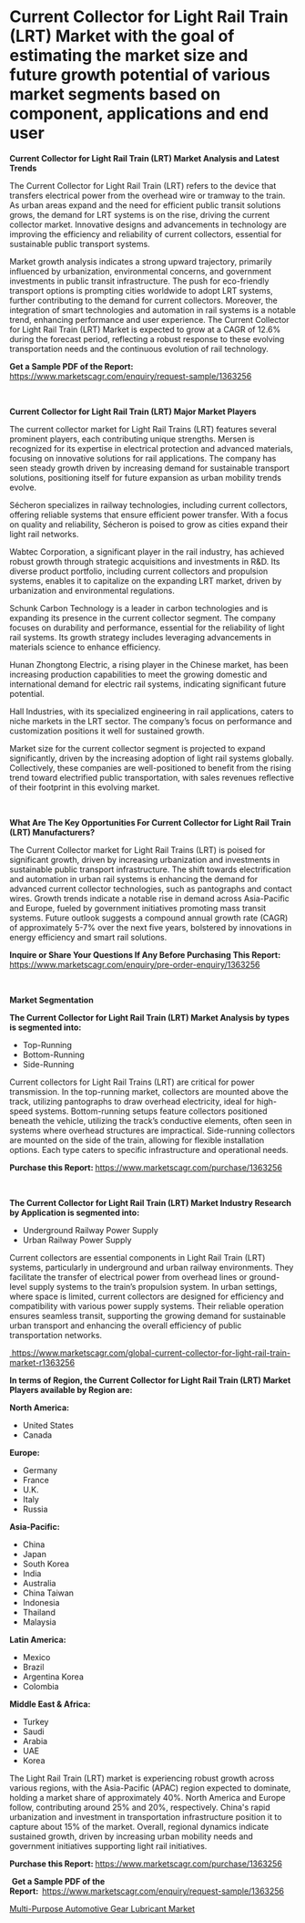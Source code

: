 <p><h1>Current Collector for Light Rail Train (LRT) Market with the goal of estimating the market size and future growth potential of various market segments based on component, applications and end user</h1></p><p><strong>Current Collector for Light Rail Train (LRT) Market Analysis and Latest Trends</strong></p>
<p><p>The Current Collector for Light Rail Train (LRT) refers to the device that transfers electrical power from the overhead wire or tramway to the train. As urban areas expand and the need for efficient public transit solutions grows, the demand for LRT systems is on the rise, driving the current collector market. Innovative designs and advancements in technology are improving the efficiency and reliability of current collectors, essential for sustainable public transport systems.</p><p>Market growth analysis indicates a strong upward trajectory, primarily influenced by urbanization, environmental concerns, and government investments in public transit infrastructure. The push for eco-friendly transport options is prompting cities worldwide to adopt LRT systems, further contributing to the demand for current collectors. Moreover, the integration of smart technologies and automation in rail systems is a notable trend, enhancing performance and user experience. The Current Collector for Light Rail Train (LRT) Market is expected to grow at a CAGR of 12.6% during the forecast period, reflecting a robust response to these evolving transportation needs and the continuous evolution of rail technology.</p></p>
<p><strong>Get a Sample PDF of the Report:&nbsp;</strong> <a href="https://www.marketscagr.com/enquiry/request-sample/1363256?utm_campaign=2637&utm_medium=2&utm_source=Github&utm_content=ia&utm_term=30032025&utm_id=current-collector-for-light-rail-train-lrt">https://www.marketscagr.com/enquiry/request-sample/1363256</a></p>
<p>&nbsp;</p>
<p><strong>Current Collector for Light Rail Train (LRT) Major Market Players</strong></p>
<p><p>The current collector market for Light Rail Trains (LRT) features several prominent players, each contributing unique strengths. Mersen is recognized for its expertise in electrical protection and advanced materials, focusing on innovative solutions for rail applications. The company has seen steady growth driven by increasing demand for sustainable transport solutions, positioning itself for future expansion as urban mobility trends evolve.</p><p>Sécheron specializes in railway technologies, including current collectors, offering reliable systems that ensure efficient power transfer. With a focus on quality and reliability, Sécheron is poised to grow as cities expand their light rail networks.</p><p>Wabtec Corporation, a significant player in the rail industry, has achieved robust growth through strategic acquisitions and investments in R&D. Its diverse product portfolio, including current collectors and propulsion systems, enables it to capitalize on the expanding LRT market, driven by urbanization and environmental regulations.</p><p>Schunk Carbon Technology is a leader in carbon technologies and is expanding its presence in the current collector segment. The company focuses on durability and performance, essential for the reliability of light rail systems. Its growth strategy includes leveraging advancements in materials science to enhance efficiency.</p><p>Hunan Zhongtong Electric, a rising player in the Chinese market, has been increasing production capabilities to meet the growing domestic and international demand for electric rail systems, indicating significant future potential.</p><p>Hall Industries, with its specialized engineering in rail applications, caters to niche markets in the LRT sector. The company’s focus on performance and customization positions it well for sustained growth.</p><p>Market size for the current collector segment is projected to expand significantly, driven by the increasing adoption of light rail systems globally. Collectively, these companies are well-positioned to benefit from the rising trend toward electrified public transportation, with sales revenues reflective of their footprint in this evolving market.</p></p>
<p>&nbsp;</p>
<p><strong>What Are The Key Opportunities For Current Collector for Light Rail Train (LRT) Manufacturers?</strong></p>
<p><p>The Current Collector market for Light Rail Trains (LRT) is poised for significant growth, driven by increasing urbanization and investments in sustainable public transport infrastructure. The shift towards electrification and automation in urban rail systems is enhancing the demand for advanced current collector technologies, such as pantographs and contact wires. Growth trends indicate a notable rise in demand across Asia-Pacific and Europe, fueled by government initiatives promoting mass transit systems. Future outlook suggests a compound annual growth rate (CAGR) of approximately 5-7% over the next five years, bolstered by innovations in energy efficiency and smart rail solutions.</p></p>
<p><strong>Inquire or Share Your Questions If Any Before Purchasing This Report:</strong> <a href="https://www.marketscagr.com/enquiry/pre-order-enquiry/1363256?utm_campaign=2637&utm_medium=2&utm_source=Github&utm_content=ia&utm_term=30032025&utm_id=current-collector-for-light-rail-train-lrt">https://www.marketscagr.com/enquiry/pre-order-enquiry/1363256</a></p>
<p>&nbsp;</p>
<p><strong>Market Segmentation</strong></p>
<p><strong>The Current Collector for Light Rail Train (LRT) Market Analysis by types is segmented into:</strong></p>
<p><ul><li>Top-Running</li><li>Bottom-Running</li><li>Side-Running</li></ul></p>
<p><p>Current collectors for Light Rail Trains (LRT) are critical for power transmission. In the top-running market, collectors are mounted above the track, utilizing pantographs to draw overhead electricity, ideal for high-speed systems. Bottom-running setups feature collectors positioned beneath the vehicle, utilizing the track’s conductive elements, often seen in systems where overhead structures are impractical. Side-running collectors are mounted on the side of the train, allowing for flexible installation options. Each type caters to specific infrastructure and operational needs.</p></p>
<p><strong>Purchase this Report:&nbsp;</strong><a href="https://www.marketscagr.com/purchase/1363256?utm_campaign=2637&utm_medium=2&utm_source=Github&utm_content=ia&utm_term=30032025&utm_id=current-collector-for-light-rail-train-lrt">https://www.marketscagr.com/purchase/1363256</a></p>
<p>&nbsp;</p>
<p><strong>The Current Collector for Light Rail Train (LRT) Market Industry Research by Application is segmented into:</strong></p>
<p><ul><li>Underground Railway Power Supply</li><li>Urban Railway Power Supply</li></ul></p>
<p><p>Current collectors are essential components in Light Rail Train (LRT) systems, particularly in underground and urban railway environments. They facilitate the transfer of electrical power from overhead lines or ground-level supply systems to the train’s propulsion system. In urban settings, where space is limited, current collectors are designed for efficiency and compatibility with various power supply systems. Their reliable operation ensures seamless transit, supporting the growing demand for sustainable urban transport and enhancing the overall efficiency of public transportation networks.</p></p>
<p><a href="https://www.marketscagr.com/global-current-collector-for-light-rail-train-market-r1363256?utm_campaign=2637&utm_medium=2&utm_source=Github&utm_content=ia&utm_term=30032025&utm_id=current-collector-for-light-rail-train-lrt">&nbsp;https://www.marketscagr.com/global-current-collector-for-light-rail-train-market-r1363256</a></p>
<p><strong>In terms of Region, the Current Collector for Light Rail Train (LRT) Market Players available by Region are:</strong></p>
<p>
    <p> <strong> North America: </strong>
        <ul>
            <li>United States</li>
            <li>Canada</li>
        </ul>
        </p> 
    <p> <strong> Europe: </strong>
        <ul>
            <li>Germany</li>
            <li>France</li>
            <li>U.K.</li>
            <li>Italy</li>
            <li>Russia</li>
        </ul>
        </p> 
    <p> <strong> Asia-Pacific: </strong>
        <ul>
            <li>China</li>
            <li>Japan</li>
            <li>South Korea</li>
            <li>India</li>
            <li>Australia</li>
            <li>China Taiwan</li>
            <li>Indonesia</li>
            <li>Thailand</li>
            <li>Malaysia</li>
        </ul>
        </p> 
    <p> <strong> Latin America: </strong>
        <ul>
            <li>Mexico</li>
            <li>Brazil</li>
            <li>Argentina Korea</li>
            <li>Colombia</li>
        </ul>
        </p> 
    <p> <strong> Middle East & Africa: </strong>
        <ul>
            <li>Turkey</li>
            <li>Saudi</li>
            <li>Arabia</li>
            <li>UAE</li>
            <li>Korea</li>
        </ul>
    </p>
    </p>
<p><p>The Light Rail Train (LRT) market is experiencing robust growth across various regions, with the Asia-Pacific (APAC) region expected to dominate, holding a market share of approximately 40%. North America and Europe follow, contributing around 25% and 20%, respectively. China's rapid urbanization and investment in transportation infrastructure position it to capture about 15% of the market. Overall, regional dynamics indicate sustained growth, driven by increasing urban mobility needs and government initiatives supporting light rail initiatives.</p></p>
<p><strong>Purchase this Report: </strong><a href="https://www.marketscagr.com/purchase/1363256?utm_campaign=2637&utm_medium=2&utm_source=Github&utm_content=ia&utm_term=30032025&utm_id=current-collector-for-light-rail-train-lrt">https://www.marketscagr.com/purchase/1363256</a></p>
<p>&nbsp;<strong>Get a Sample PDF of the Report:&nbsp;&nbsp;</strong><a href="https://www.marketscagr.com/enquiry/request-sample/1363256?utm_campaign=2637&utm_medium=2&utm_source=Github&utm_content=ia&utm_term=30032025&utm_id=current-collector-for-light-rail-train-lrt">https://www.marketscagr.com/enquiry/request-sample/1363256</a></p>
<p><strong></strong></p>
<p><p><a href="https://github.com/nabadeneme/Market-Research-Report-List-1/blob/main/multi-purpose-automotive-gear-lubricant-market.md?utm_campaign=2637&utm_medium=2&utm_source=Github&utm_content=ia&utm_term=30032025&utm_id=current-collector-for-light-rail-train-lrt">Multi-Purpose Automotive Gear Lubricant Market</a></p></p>